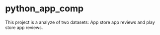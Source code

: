 # python_app_comp

This project is a analyze of two datasets: App store app reviews and play store app reviews. 
